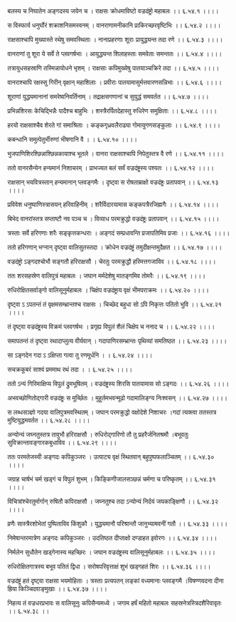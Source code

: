 बलस्य च निघातेन अङ्गदस्य जयेन च ।
राक्षसः क्रोधमाविष्टो वज्रदंष्ट्रो महाबलः ।। ६.५४.१ ।।।।

स विस्फार्य धनुर्घोरं शक्राशनिसमस्वनम् ।
वानराणामनीकानि प्राकिरच्छरवृष्टिभिः ।। ६.५४.२ ।।।।

राक्षसाश्चापि मुख्यास्ते रथेषु समवस्थिताः ।
नानाप्रहरणाः शूराः प्रायुद्ध्यन्त तदा रणे ।। ६.५४.३ ।।।।

वानराणां तु शूरा ये सर्वे ते प्लवगर्षभाः ।
आयुद्ध्यन्त शिलाहस्ताः समवेताः समन्ततः ।। ६.५४.४ ।।।।

तत्रायुधसहस्राणि तस्मिन्नायोधने भृशम् ।
राक्षसाः कपिमुख्येषु पातयाञ्चक्रिरे तदा ।। ६.५४.५ ।।।।

वानराश्चापि रक्षस्सु गिरीन् वृक्षान् महाशिलाः ।
प्रवीराः पातयामासुर्मत्तवारणसन्निभाः ।। ६.५४.६ ।।।।

शूराणां युद्ध्यमानानां समरेष्वनिवर्तिनाम् ।
तद्राक्षसगणानां च सुयुद्धं समवर्तत ।। ६.५४.७ ।।।।

प्रभिन्नशिरसः केचिद्भिन्नैः पादैश्च बाहुभिः ।
शस्त्रैरर्पितदेहास्तु रुधिरेण समुक्षिताः ।। ६.५४.८ ।।।।

हरयो राक्षसाश्चैव शेरते गां समाश्रिताः ।
कङ्कगृध्रवलैराढ्या गोमायुगणसङ्कुलाः ।। ६.५४.९ ।।।।

कबन्धानि समुत्पेतुर्भीरुणां भीषणानि वै ।
। ६.५४.१० ।।।।

भुजपाणिशिरश्छिन्नाश्छिन्नकायाश्च भूतले ।
वानरा राक्षसाश्चापि निपेतुस्तत्र वै रणे ।। ६.५४.११ ।।।।

ततो वानरसैन्येन हन्यमानं निशाचरम् ।
प्राभज्यत बलं सर्वं वज्रदंष्ट्रस्य पश्यतः ।। ६.५४.१२ ।।।।

राक्षसान् भयवित्रस्तान् हन्यमानान् प्लवङ्गमैः ।
दृष्ट्वा स रोषताम्राक्षो वज्रदंष्ट्रः प्रतापवान् ।। ६.५४.१३ ।।।।

प्रविवेश धनुष्पाणिस्त्रासयन् हरिवाहिनीम् ।
शरैर्विदारयामास कङ्कपत्रैरजिह्मगैः ।। ६.५४.१४ ।।।।

बिभेद वानरांस्तत्र सप्ताष्टौ नव पञ्च च ।
विव्याध परमक्रुद्धो वज्रदंष्ट्रः प्रतापवान् ।। ६.५४.१५ ।।।।

त्रस्ताः सर्वे हरिगणाः शरैः सङ्कृत्तकन्धराः ।
अङ्गदं सम्प्रधावन्ति प्रजापतिमिव प्रजाः ।। ६.५४.१६ ।।।।

ततो हरिगणान् भग्नान् दृष्ट्वा वालिसुतस्तदा ।
क्रोधेन वज्रदंष्ट्रं तमुदीक्षन्तमुदैक्षत ।। ६.५४.१७ ।।।।

वज्रदंष्ट्रो ऽङ्गदश्चोभौ सङ्गतौ हरिराक्षसौ ।
चेरतुः परमक्रुद्धौ हरिमत्तगजाविव ।। ६.५४.१८ ।।।।

ततः शरसहस्रेण वालिपुत्रं महाबलः ।
जघान मर्मदेशेषु मातङ्गमिव तोमरैः ।। ६.५४.१९ ।।।।

रुधिरोक्षितसर्वाङ्गो वालिसूनुर्महाबलः ।
चिक्षेप वज्रदंष्ट्राय वृक्षं भीमपराक्रमः ।। ६.५४.२० ।।।।

दृष्ट्वा ऽ ऽपतन्तं तं वृक्षमसम्भ्रान्तश्च राक्षसः ।
चिच्छेद बहुधा सो ऽपि निकृत्तः पतितो भुवि ।। ६.५४.२१ ।।।।

तं दृष्ट्वा वज्रदंष्ट्रस्य विक्रमं प्लवगर्षभः ।
प्रगृह्य विपुलं शैलं चिक्षेप च ननाद च ।। ६.५४.२२ ।।।।

समापतन्तं तं दृष्ट्वा रथादाप्लुत्य वीर्यवान् ।
गदापाणिरसम्भ्रान्तः पृथिव्यां समतिष्ठत ।। ६.५४.२३ ।।।।

सा ऽङ्गदेन गदा ऽ ऽक्षिप्ता गत्वा तु रणमूर्धनि ।
। ६.५४.२४ ।।।।

सचक्रकूबरं साश्वं प्रममाथ रथं तदा ।
। ६.५४.२५ ।।।।

ततो ऽन्यं गिरिमाक्षिप्य विपुलं द्रुमभूषितम् ।
वज्रदंष्ट्रस्य शिरसि पातयामास सो ऽङ्गदः ।। ६.५४.२६ ।।।।

अभवच्छोणितोद्गारी वज्रदंष्ट्रः स मूर्च्छितः ।
मुहूर्तमभवन्मूढो गदामालिङ्ग्य निःश्वसन् ।। ६.५४.२७ ।।।।

स लब्धसञ्ज्ञो गदया वालिपुत्रमवस्थितम् ।
जघान परमक्रुद्धो वक्षोदेशे निशाचरः ।गदां त्यक्त्वा ततस्तत्र मुष्टियुद्धमवर्तत ।। ६.५४.२८ ।।।।

अन्योन्यं जघ्नतुस्तत्र तावुभौ हरिराक्षसौ ।
रुधिरोद्गारिणो तौ तु प्रहरैर्जनितश्रमौ ।बभूवतुः सुविक्रान्तावङ्गारकबुधाविव ।। ६.५४.२९ ।।।।

ततः परमतेजस्वी अङ्गदः कपिकुञ्जरः ।
उत्पाट्य वृक्षं स्थितवान् बहुपुष्पफलाञ्चितम् ।। ६.५४.३० ।।।।

जग्राह चार्षभं चर्म खड्गं च विपुलं शुभम् ।
किङ्किणीजालसञ्छन्नं चर्मणा च परिष्कृतम् ।। ६.५४.३१ ।।।।

विचित्रांश्चेरतुर्मार्गान् रुषितौ कपिराक्षसौ ।
जघ्नतुश्च तदा ऽन्योन्यं निर्दयं जयकाङ्क्षिणौ ।। ६.५४.३२ ।।।।

व्रणैः सास्त्रैरशोभेतां पुष्पिताविव किंशुकौ ।
युद्ध्यमानौ परिश्रान्तौ जानुभ्यामवनीं गतौ ।। ६.५४.३३ ।।।।

निमेषान्तरमात्रेण अङ्गदः कपिकुञ्जरः ।
उदतिष्ठत दीप्ताक्षो दण्डाहत इवोरगः ।। ६.५४.३४ ।।।।

निर्मलेन सुधौतेन खड्गेनास्य महच्छिरः ।
जघान वज्रदंष्ट्रस्य वालिसूनुर्महाबलः ।। ६.५४.३५ ।।।।

रुधिरोक्षितगात्रस्य बभूव पतितं द्विधा ।
सरोषपरिवृत्ताक्षं शुभं खड्गहतं शिरः ।। ६.५४.३६ ।।।।

वज्रदंष्ट्रं हतं दृष्ट्वा राक्षसा भयमोहिताः ।
त्रस्ताः प्रत्यपतन् लङ्कां वध्यमानाः प्लवङ्गमै ।विषण्णवदना दीना ह्रिया किञ्चिदवाङ्मुखाः ।। ६.५४.३७ ।।।।

निहत्य तं वज्रधरप्रभावः स वालिसूनुः कपिसैन्यमध्ये ।
जगाम हर्षं महितो महाबलः सहस्रनेत्रस्त्रिदशैरिवावृतः ।। ६.५४.३८ ।।

